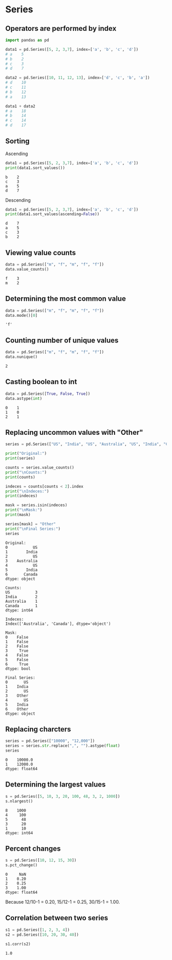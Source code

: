 # Series

## Operators are performed by index

```python
import pandas as pd

data1 = pd.Series([5, 2, 3,7], index=['a', 'b', 'c', 'd'])
# a    5
# b    2
# c    3
# d    7

data2 = pd.Series([10, 11, 12, 13], index=['d', 'c', 'b', 'a'])
# d    10
# c    11
# b    12
# a    13

data1 + data2
# a    18
# b    14
# c    14
# d    17
```

## Sorting

Ascending

```python
data1 = pd.Series([5, 2, 3,7], index=['a', 'b', 'c', 'd'])
print(data1.sort_values())
```
```
b    2
c    3
a    5
d    7
```

Descending

```python
data1 = pd.Series([5, 2, 3,7], index=['a', 'b', 'c', 'd'])
print(data1.sort_values(ascending=False))
```

```
d    7
a    5
c    3
b    2
```

## Viewing value counts

```python
data = pd.Series(["m", "f", "m", "f", "f"])
data.value_counts()
```

```
f    3
m    2
```

## Determining the most common value

```python
data = pd.Series(["m", "f", "m", "f", "f"])
data.mode()[0]
```

```
'f'
```

## Counting number of unique values

```python
data = pd.Series(["m", "f", "m", "f", "f"])
data.nunique()
```

```
2
```

## Casting boolean to int

```python
data = pd.Series([True, False, True])
data.astype(int)
```

```
0    1
1    0
2    1
```

## Replacing uncommon values with "Other"

```python
series = pd.Series(["US", "India", "US", "Australia", "US", "India", "Canada"])

print("Original:")
print(series)

counts = series.value_counts()
print("\nCounts:")
print(counts)

indeces = counts[counts < 2].index
print("\nIndeces:")
print(indeces)

mask = series.isin(indeces)
print("\nMask:")
print(mask)

series[mask] = "Other"
print("\nFinal Series:")
series
```

```
Original:
0           US
1        India
2           US
3    Australia
4           US
5        India
6       Canada
dtype: object

Counts:
US           3
India        2
Australia    1
Canada       1
dtype: int64

Indeces:
Index(['Australia', 'Canada'], dtype='object')

Mask:
0    False
1    False
2    False
3     True
4    False
5    False
6     True
dtype: bool

Final Series:
0       US
1    India
2       US
3    Other
4       US
5    India
6    Other
dtype: object
```

## Replacing charcters

```python
series = pd.Series(["10000", "12,000"])
series = series.str.replace(",", "").astype(float)
series
```

```
0    10000.0
1    12000.0
dtype: float64
```

## Determining the largest values

```python
s = pd.Series([5, 10, 3, 20, 100, 48, 3, 2, 1000])
s.nlargest()
```

```
8    1000
4     100
5      48
3      20
1      10
dtype: int64
```

## Percent changes

```python
s = pd.Series([10, 12, 15, 30])
s.pct_change()
```

```
0     NaN
1    0.20
2    0.25
3    1.00
dtype: float64
```

Because 12/10-1 = 0.20, 15/12-1 = 0.25, 30/15-1 = 1.00.

## Correlation between two series

```python
s1 = pd.Series([1, 2, 3, 4])
s2 = pd.Series([10, 20, 30, 40])

s1.corr(s2)
```

```
1.0
```

